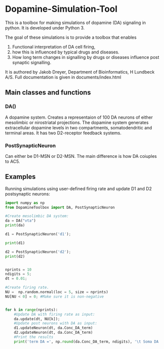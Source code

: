 # Dopamine-Simulation-Tool
This is a toolbox for making simulations of dopamine (DA) signaling in python. It is developed under Python 3. 

The goal of these simulations is to provide a toolbox that enables 
1. Functional interpretation of DA cell firing, 
2. how this is influenced by typical drugs and diseases. 
2. How long term changes in signalling by drugs or diseases influence post synaptic signalling.  

It is authored by Jakob Dreyer, Department of Bioinformatics, H Lundbeck A/S. 
Full documentation is given in documents/index.html

## Main classes and functions

### DA()
A dopamine system. Creates a representaion of 100 DA neurons of either mesolimbic or nirostriatal projections. 
The dopamine system generates extracellular dopamine levels in two compartments, somatodendritic and terminal areas. 
It has two D2-receptor feedback systems.

### PostSynapticNeuron
Can either be D1-MSN or D2-MSN. The main difference is how DA coiuples to AC5. 


## Examples
Running simulations using user-defined firing rate and update D1 and D2  postsynaptic neurons:

```python
import numpy as np
from DopamineToolbox import DA, PostSynapticNeuron

#Create mesolimbic DA system:
da = DA("vta")
print(da)

d1 = PostSynapticNeuron('d1');

print(d1)

d2 = PostSynapticNeuron('d2');
print(d2)


nprints = 10
ndigits = 5;
dt = 0.01;

#Create firing rate. 
NU =  np.random.normal(loc = 5, size = nprints)
NU[NU < 0] = 0; #Make sure it is non-negative


for k in range(nprints):
    #Update DA with firing rate as input: 
    da.update(dt, NU[k]);  
    #Update post neurons with DA as input:
    d1.updateNeuron(dt, da.Conc_DA_term)
    d2.updateNeuron(dt, da.Conc_DA_term)
    #Print the results
    print('term DA =', np.round(da.Conc_DA_term, ndigits), '\t Soma DA =', np.round(da.Conc_DA_soma, ndigits), '\t D1-cAMP = ', np.round(d1.cAMP, ndigits), '\t D2-cAMP = ', np.round(d2.cAMP, ndigits))
```
